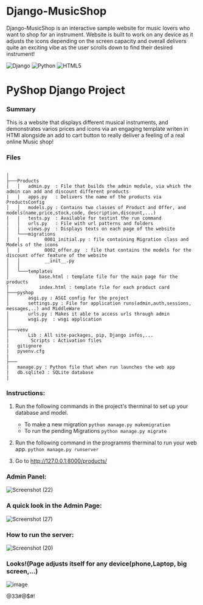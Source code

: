 
Django-MusicShop
====================

Django-MusicShop is an interactive sample website for music lovers who want to shop for an instrument. Website is built to work on any device as it adjusts the icons depending on the screen capacity and overall delivers quite an exciting vibe as the user scrolls down to find their desired instrument!




![Django](https://img.shields.io/badge/django-%23092E20.svg?style=for-the-badge&logo=django&logoColor=white)
![Python](https://img.shields.io/badge/python-%2314354C.svg?style=for-the-badge&logo=python&logoColor=white)
	![HTML5](https://img.shields.io/badge/html5-%23E34F26.svg?style=for-the-badge&logo=html5&logoColor=white)

# PyShop Django Project
### Summary
This is a website that displays different musical instruments, and demonstrates varios prices and icons via an engaging template writen in HTMl alongside an add to cart button to really deliver a feeling of a real online Music shop!
### Files
```

│
├───Products
│   │   admin.py  : File that builds the admin module, via which the admin can add and discount different products
|   | 	apps.py   : Delivers the name of the products via ProductsConfig
│   │   models.py : Contains two classes of Product and Offer, and models(name,price,stock,code, description,discount,...)
|   | 	tests.py  : Available for testint the run command
│   │   urls.py   : File with url patterns and folders
|   | 	views.py  : Displays texts on each page of the website
│   └───migrations
│   |         0001_initial.py : file containing Migration class and Models of the icons
│   |         0002_offer.py  : file that contains the models for the discount offer feature of the website 
│   │         __init__.py
│   │
│   └───templates
│           base.html : template file for the main page for the products
│           index.html : template file for each product card
├───pyshop
│       asgi.py : ASGI config for the project
│       settings.py : File for application runs(admin,auth,sessions, messages,..) and MiddleWare
│       urls.py : Makes it able to access urls through admin
│       wsgi.py  : wsgi application
│
├───venv
│       Lib : All site-packages, pip, Django infos,...
|        Scripts : Activation files
|	gitignore 
|	pyvenv.cfg
|
├───
|	manage.py : Python file that when run launches the web app
|	db.sqlite3 : SQLite database
|

```

### Instructions:
1. Run the following commands in the project's therminal to set up your database and model.

    - To make a new migration
        `python manage.py makemigration`
    - To run the pending Migrations
        `python manage.py migrate`

2. Run the following command in the programms therminal to run your web app.
    `python manage.py runserver`

3. Go to http://127.0.0.1:8000/products/

### Admin Panel:

![Screenshot (22)](https://user-images.githubusercontent.com/63557848/129084353-d973ef7c-c535-41d9-bd23-8ef927629d24.png)

### A quick look in the Admin Page:
![Screenshot (27)](https://user-images.githubusercontent.com/63557848/129084809-b6bfd362-332c-4229-9dec-2d825cd17a78.png)

### How to run the server:
![Screenshot (20)](https://user-images.githubusercontent.com/63557848/129085260-ee12020f-dfeb-4198-be38-a96ade23901f.png)

### Looks!(Page adjusts itself for any device(phone,Laptop, big screen,...)
![image](https://user-images.githubusercontent.com/63557848/129084983-13ae318c-d185-49cf-a049-5d520b342631.png)


@33#@$#!
